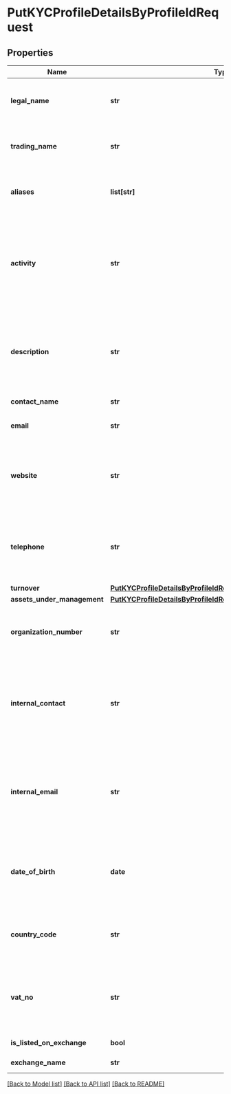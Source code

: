 # PutKYCProfileDetailsByProfileIdRequest

## Properties
Name | Type | Description | Notes
------------ | ------------- | ------------- | -------------
**legal_name** | **str** | Name of the Business or Individual&lt;br&gt; Maximum length is 150 characters | 
**trading_name** | **str** | Valid for profile type - SoleTrader&lt;br&gt; Maximum length is 150 characters | [optional] 
**aliases** | **list[str]** | Name of any Aliases&lt;br&gt; Maximum length of each alias is 150 characters | [optional] 
**activity** | **str** | Activity of the Business e.g. NAIC S/SIC Codes&lt;br&gt; Valid for profile types - Trust, Company, Partnership, OtherEntity and PLC&lt;br&gt; Maximum length of activity is 150 characters | [optional] 
**description** | **str** | Description of the business/individual entity&lt;br&gt; Valid for the profile types Trust, Company, Partnership, OtherEntity and PLC | [optional] 
**contact_name** | **str** | Contact person at the organisation. | [optional] 
**email** | **str** | Contact email address of the entity | [optional] 
**website** | **str** | Website address of the entity&lt;br&gt; Valid for the profile types Trust, Company, Partnership, OtherEntity and PLC | [optional] 
**telephone** | **str** | Telephone number of the entity.&lt;br&gt; Valid for the profile types Trust, Company, Partnership, OtherEntity and PLC | [optional] 
**turnover** | [**PutKYCProfileDetailsByProfileIdRequestTurnover**](PutKYCProfileDetailsByProfileIdRequestTurnover.md) |  | [optional] 
**assets_under_management** | [**PutKYCProfileDetailsByProfileIdRequestAssetsUnderManagement**](PutKYCProfileDetailsByProfileIdRequestAssetsUnderManagement.md) |  | [optional] 
**organization_number** | **str** | Property valid for profile type - Trust, Company, Partnership, OtherEntity and PLC | [optional] 
**internal_contact** | **str** | Internal contact name to contact regarding this profile,&lt;br&gt; Property valid for profile type - Trust, Company, Partnership, OtherEntity and PLC. | [optional] 
**internal_email** | **str** | Internal email address to contact regarding this profile.&lt;br&gt; Property valid for profile type - Trust, Company, Partnership, OtherEntity and PLC | [optional] 
**date_of_birth** | **date** | Date YYYY-MM-DD or YYYY format. Must be after 1900 and not in the future&lt;br&gt; Valid for the profile types Individual and SoleTrader | [optional] 
**country_code** | **str** | Two-letter country code ISO-3166-2.&lt;br&gt; Valid for the profile types Individual and SoleTrader | [optional] 
**vat_no** | **str** | Tax Identification Number of the business&lt;br&gt; Valid for the profile types Company, Partnership, OtherEntity and PLC | [optional] 
**is_listed_on_exchange** | **bool** | Property valid for profile type PLC | [optional] 
**exchange_name** | **str** | Property valid for profile type PLC | [optional] 

[[Back to Model list]](../README.md#documentation-for-models) [[Back to API list]](../README.md#documentation-for-api-endpoints) [[Back to README]](../README.md)

